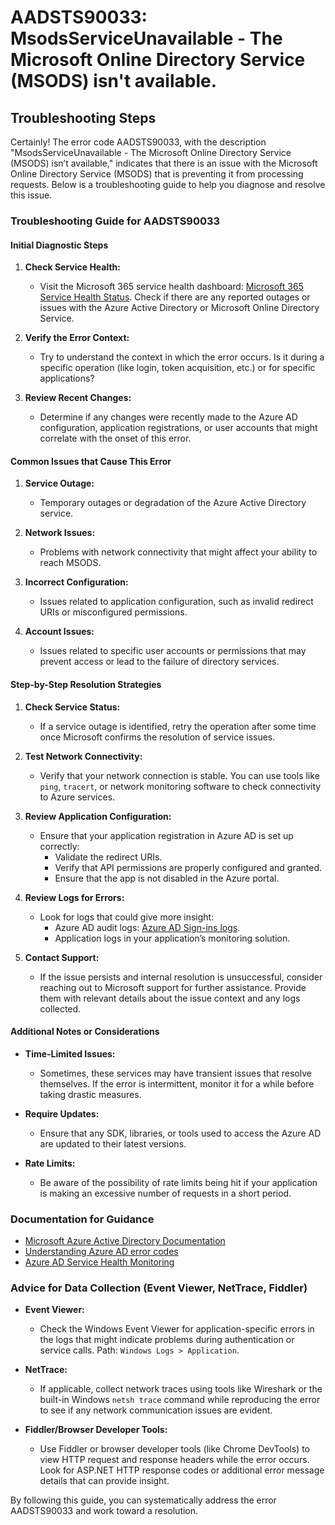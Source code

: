 
# AADSTS90033: MsodsServiceUnavailable - The Microsoft Online Directory Service (MSODS) isn't available.


## Troubleshooting Steps
Certainly! The error code AADSTS90033, with the description "MsodsServiceUnavailable - The Microsoft Online Directory Service (MSODS) isn’t available," indicates that there is an issue with the Microsoft Online Directory Service (MSODS) that is preventing it from processing requests. Below is a troubleshooting guide to help you diagnose and resolve this issue.

### Troubleshooting Guide for AADSTS90033

#### Initial Diagnostic Steps

1. **Check Service Health:**
   - Visit the Microsoft 365 service health dashboard: [Microsoft 365 Service Health Status](https://portal.office.com/adminportal/home#/servicehealth). Check if there are any reported outages or issues with the Azure Active Directory or Microsoft Online Directory Service.

2. **Verify the Error Context:**
   - Try to understand the context in which the error occurs. Is it during a specific operation (like login, token acquisition, etc.) or for specific applications? 

3. **Review Recent Changes:**
   - Determine if any changes were recently made to the Azure AD configuration, application registrations, or user accounts that might correlate with the onset of this error.

#### Common Issues that Cause This Error

1. **Service Outage:**
   - Temporary outages or degradation of the Azure Active Directory service.

2. **Network Issues:**
   - Problems with network connectivity that might affect your ability to reach MSODS.

3. **Incorrect Configuration:**
   - Issues related to application configuration, such as invalid redirect URIs or misconfigured permissions.

4. **Account Issues:**
   - Issues related to specific user accounts or permissions that may prevent access or lead to the failure of directory services.

#### Step-by-Step Resolution Strategies

1. **Check Service Status:**
   - If a service outage is identified, retry the operation after some time once Microsoft confirms the resolution of service issues.

2. **Test Network Connectivity:**
   - Verify that your network connection is stable. You can use tools like `ping`, `tracert`, or network monitoring software to check connectivity to Azure services.

3. **Review Application Configuration:**
   - Ensure that your application registration in Azure AD is set up correctly:
     - Validate the redirect URIs.
     - Verify that API permissions are properly configured and granted.
     - Ensure that the app is not disabled in the Azure portal.

4. **Review Logs for Errors:**
   - Look for logs that could give more insight:
     - Azure AD audit logs: [Azure AD Sign-ins logs](https://portal.azure.com/#blade/Microsoft_AAD_RegisteredApps/ApplicationsListBlade).
     - Application logs in your application’s monitoring solution.

5. **Contact Support:**
   - If the issue persists and internal resolution is unsuccessful, consider reaching out to Microsoft support for further assistance. Provide them with relevant details about the issue context and any logs collected.

#### Additional Notes or Considerations

- **Time-Limited Issues:**
  - Sometimes, these services may have transient issues that resolve themselves. If the error is intermittent, monitor it for a while before taking drastic measures.

- **Require Updates:**
  - Ensure that any SDK, libraries, or tools used to access the Azure AD are updated to their latest versions.

- **Rate Limits:**
  - Be aware of the possibility of rate limits being hit if your application is making an excessive number of requests in a short period.

### Documentation for Guidance

- [Microsoft Azure Active Directory Documentation](https://docs.microsoft.com/en-us/azure/active-directory/)
- [Understanding Azure AD error codes](https://docs.microsoft.com/en-us/azure/active-directory/develop/reference-aad-error-codes)
- [Azure AD Service Health Monitoring](https://docs.microsoft.com/en-us/azure/active-directory/reports-monitoring/monitor-health)

### Advice for Data Collection (Event Viewer, NetTrace, Fiddler)

- **Event Viewer:**
  - Check the Windows Event Viewer for application-specific errors in the logs that might indicate problems during authentication or service calls. Path: `Windows Logs > Application`.

- **NetTrace:**
  - If applicable, collect network traces using tools like Wireshark or the built-in Windows `netsh trace` command while reproducing the error to see if any network communication issues are evident.

- **Fiddler/Browser Developer Tools:**
  - Use Fiddler or browser developer tools (like Chrome DevTools) to view HTTP request and response headers while the error occurs. Look for ASP.NET HTTP response codes or additional error message details that can provide insight.

By following this guide, you can systematically address the error AADSTS90033 and work toward a resolution.